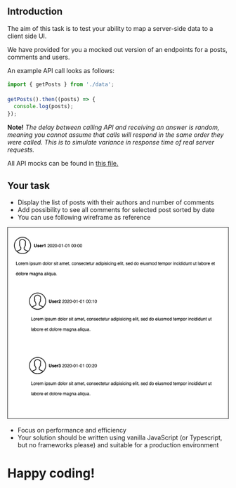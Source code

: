 ## Introduction
The aim of this task is to test your ability to map a server-side data to a client side UI.

We have provided for you a mocked out version of an endpoints for a posts, comments and users.

An example API call looks as follows:
```javascript
import { getPosts } from './data';

getPosts().then((posts) => {
  console.log(posts);
});
```
__Note!__ _The delay between calling API and
receiving an answer is random, meaning you cannot assume that calls will respond in the same order they were called. This is to simulate
variance in response time of real server requests._

All API mocks can be found in [this file.](./src/data/index.js)

## Your task
- Display the list of posts with their authors and number of comments
- Add possibility to see all comments for selected post sorted by date
- You can use following wireframe as reference

![Posts wireframe](./wireframe.png)

- Focus on performance and efficiency
- Your solution should be written using vanilla JavaScript (or Typescript, but no frameworks please) and suitable for a production environment


# Happy coding!
